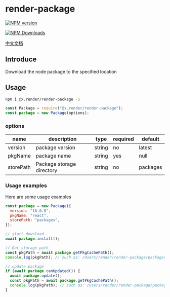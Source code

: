 # render-package

<p>
<a href="https://www.npmjs.com/package/@x.render/render-package" target="__blank"><img src="https://img.shields.io/npm/v/@x.render/render-package" alt="NPM version" /></a>

<a href="https://www.npmjs.com/package/@x.render/render-package" target="__blank"><img src="https://img.shields.io/npm/dm/%40x.render%2Frender-package" alt="NPM Downloads" /></a>

</p>

[中文文档](./README.zh.md)

## Introduce

Download the node package to the specified location

## Usage

```sh
npm i @x.render/render-package -S
```

```javascript
const Package = require("@x.render/render-package");
const package = new Package(options);
```

### options

| name      | description               | type   | required | default  |
| --------- | ------------------------- | ------ | -------- | -------- |
| version   | package version           | string | no       | latest   |
| pkgName   | package name              | string | yes      | null     |
| storePath | Package storage directory | string | no       | packages |

### Usage examples

Here are some usage examples

```javascript
const package = new Package({
  version: "18.0.0",
  pkgName: "react",
  storePath: "packages",
});

// start download
await package.install();

// Get storage path
const pkgPath = await package.getPkgCachePath();
console.log(pkgPath); // such as: /Users/render/render-package/packages/react/_react@18.0.0@react

// update package
if (await package.canUpdated()) {
  await package.update();
  const pkgPath = await package.getPkgCachePath();
  console.log(pkgPath); // such as: /Users/render/render-package/packages/react/_react@18.2.0@react
}
```
